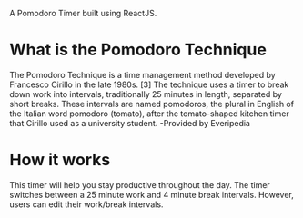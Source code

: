 A Pomodoro Timer built using ReactJS.

# What is the Pomodoro Technique
The Pomodoro Technique is a time management method developed by Francesco Cirillo in the late 1980s. [3] The technique uses a timer to break down work into intervals, traditionally 25 minutes in length, separated by short breaks. These intervals are named pomodoros, the plural in English of the Italian word pomodoro (tomato), after the tomato-shaped kitchen timer that Cirillo used as a university student. -Provided by Everipedia

# How it works
This timer will help you stay productive throughout the day. The timer switches between a 25 minute work and 4 minute break intervals. However, users can edit their work/break intervals.
